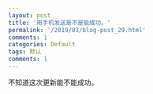 ```yaml
---
layout: post
title: '用手机发送是不是能成功。'
permalink: '/2019/03/blog-post_29.html'
comments: 1
categories: Default
tags: 默认
comments: 1
---
```

不知道这次更新能不能成功。